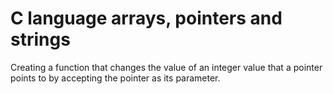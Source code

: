 # C language arrays, pointers and strings

Creating a function that changes the value of an integer value that a pointer points to by 
accepting the pointer as its parameter.